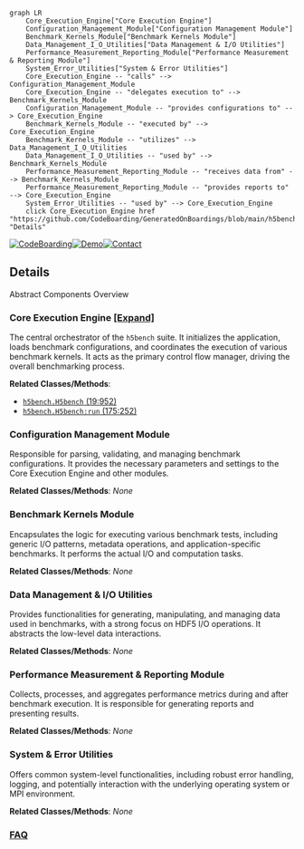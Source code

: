 ```mermaid
graph LR
    Core_Execution_Engine["Core Execution Engine"]
    Configuration_Management_Module["Configuration Management Module"]
    Benchmark_Kernels_Module["Benchmark Kernels Module"]
    Data_Management_I_O_Utilities["Data Management & I/O Utilities"]
    Performance_Measurement_Reporting_Module["Performance Measurement & Reporting Module"]
    System_Error_Utilities["System & Error Utilities"]
    Core_Execution_Engine -- "calls" --> Configuration_Management_Module
    Core_Execution_Engine -- "delegates execution to" --> Benchmark_Kernels_Module
    Configuration_Management_Module -- "provides configurations to" --> Core_Execution_Engine
    Benchmark_Kernels_Module -- "executed by" --> Core_Execution_Engine
    Benchmark_Kernels_Module -- "utilizes" --> Data_Management_I_O_Utilities
    Data_Management_I_O_Utilities -- "used by" --> Benchmark_Kernels_Module
    Performance_Measurement_Reporting_Module -- "receives data from" --> Benchmark_Kernels_Module
    Performance_Measurement_Reporting_Module -- "provides reports to" --> Core_Execution_Engine
    System_Error_Utilities -- "used by" --> Core_Execution_Engine
    click Core_Execution_Engine href "https://github.com/CodeBoarding/GeneratedOnBoardings/blob/main/h5bench/Core_Execution_Engine.md" "Details"
```

[![CodeBoarding](https://img.shields.io/badge/Generated%20by-CodeBoarding-9cf?style=flat-square)](https://github.com/CodeBoarding/GeneratedOnBoardings)[![Demo](https://img.shields.io/badge/Try%20our-Demo-blue?style=flat-square)](https://www.codeboarding.org/demo)[![Contact](https://img.shields.io/badge/Contact%20us%20-%20contact@codeboarding.org-lightgrey?style=flat-square)](mailto:contact@codeboarding.org)

## Details

Abstract Components Overview

### Core Execution Engine [[Expand]](./Core_Execution_Engine.md)
The central orchestrator of the `h5bench` suite. It initializes the application, loads benchmark configurations, and coordinates the execution of various benchmark kernels. It acts as the primary control flow manager, driving the overall benchmarking process.


**Related Classes/Methods**:

- <a href="https://github.com/hpc-io/h5bench/blob/master/src/h5bench.py#L19-L952" target="_blank" rel="noopener noreferrer">`h5bench.H5bench` (19:952)</a>
- <a href="https://github.com/hpc-io/h5bench/blob/master/src/h5bench.py#L175-L252" target="_blank" rel="noopener noreferrer">`h5bench.H5bench:run` (175:252)</a>


### Configuration Management Module
Responsible for parsing, validating, and managing benchmark configurations. It provides the necessary parameters and settings to the Core Execution Engine and other modules.


**Related Classes/Methods**: _None_

### Benchmark Kernels Module
Encapsulates the logic for executing various benchmark tests, including generic I/O patterns, metadata operations, and application-specific benchmarks. It performs the actual I/O and computation tasks.


**Related Classes/Methods**: _None_

### Data Management & I/O Utilities
Provides functionalities for generating, manipulating, and managing data used in benchmarks, with a strong focus on HDF5 I/O operations. It abstracts the low-level data interactions.


**Related Classes/Methods**: _None_

### Performance Measurement & Reporting Module
Collects, processes, and aggregates performance metrics during and after benchmark execution. It is responsible for generating reports and presenting results.


**Related Classes/Methods**: _None_

### System & Error Utilities
Offers common system-level functionalities, including robust error handling, logging, and potentially interaction with the underlying operating system or MPI environment.


**Related Classes/Methods**: _None_



### [FAQ](https://github.com/CodeBoarding/GeneratedOnBoardings/tree/main?tab=readme-ov-file#faq)